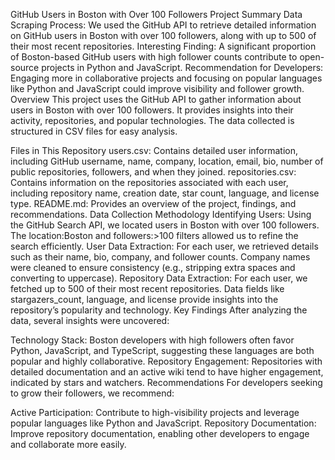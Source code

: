 GitHub Users in Boston with Over 100 Followers
Project Summary
Data Scraping Process: We used the GitHub API to retrieve detailed information on GitHub users in Boston with over 100 followers, along with up to 500 of their most recent repositories.
Interesting Finding: A significant proportion of Boston-based GitHub users with high follower counts contribute to open-source projects in Python and JavaScript.
Recommendation for Developers: Engaging more in collaborative projects and focusing on popular languages like Python and JavaScript could improve visibility and follower growth.
Overview
This project uses the GitHub API to gather information about users in Boston with over 100 followers. It provides insights into their activity, repositories, and popular technologies. The data collected is structured in CSV files for easy analysis.

Files in This Repository
users.csv: Contains detailed user information, including GitHub username, name, company, location, email, bio, number of public repositories, followers, and when they joined.
repositories.csv: Contains information on the repositories associated with each user, including repository name, creation date, star count, language, and license type.
README.md: Provides an overview of the project, findings, and recommendations.
Data Collection Methodology
Identifying Users: Using the GitHub Search API, we located users in Boston with over 100 followers. The location:Boston and followers:>100 filters allowed us to refine the search efficiently.
User Data Extraction: For each user, we retrieved details such as their name, bio, company, and follower counts. Company names were cleaned to ensure consistency (e.g., stripping extra spaces and converting to uppercase).
Repository Data Extraction: For each user, we fetched up to 500 of their most recent repositories. Data fields like stargazers_count, language, and license provide insights into the repository’s popularity and technology.
Key Findings
After analyzing the data, several insights were uncovered:

Technology Stack: Boston developers with high followers often favor Python, JavaScript, and TypeScript, suggesting these languages are both popular and highly collaborative.
Repository Engagement: Repositories with detailed documentation and an active wiki tend to have higher engagement, indicated by stars and watchers.
Recommendations
For developers seeking to grow their followers, we recommend:

Active Participation: Contribute to high-visibility projects and leverage popular languages like Python and JavaScript.
Repository Documentation: Improve repository documentation, enabling other developers to engage and collaborate more easily.
